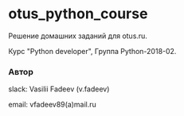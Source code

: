 # otus_python_course
Решение домашних заданий для otus.ru.

Курс "Python developer", Группа Python-2018-02.

### Автор
slack: Vasilii Fadeev (v.fadeev)

email: vfadeev89(a)mail.ru
